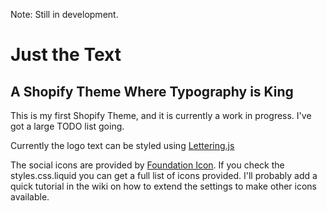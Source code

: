 Note: Still in development.

Just the Text
==============
A Shopify Theme Where Typography is King
----------------------------------------

This is my first Shopify Theme, and it is currently a work in progress. I've got a large TODO list going. 

Currently the logo text can be styled using [Lettering.js](https://github.com/davatron5000/Lettering.js/wiki)

The social icons are provided  by [Foundation Icon](http://www.zurb.com/playground/foundation-icons). If you check the styles.css.liquid you can get a full list of icons provided.
I'll probably add a quick tutorial in the wiki on how to extend the settings to make other icons available.

